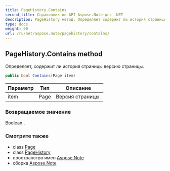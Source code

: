 ```yaml
---
title: PageHistory.Contains
second_title: Справочник по API Aspose.Note для .NET
description: PageHistory метод. Определяет содержит ли история страницы версию страницы.
type: docs
weight: 90
url: /ru/net/aspose.note/pagehistory/contains/
---
```

## PageHistory.Contains method

Определяет, содержит ли история страницы версию страницы.

```csharp
public bool Contains(Page item)
```

| Параметр | Тип | Описание |
| --- | --- | --- |
| item | Page | Версия страницы. |

### Возвращаемое значение

Boolean .

### Смотрите также

* class [Page](../../page/)
* class [PageHistory](../)
* пространство имен [Aspose.Note](../../pagehistory/)
* сборка [Aspose.Note](../../../)


